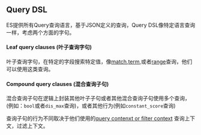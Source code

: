 ## Query DSL
ES提供所有Query查询语言，基于JSON定义的查询，Query DSL像特定语言查询一样，考虑两个方面的字句。

#### Leaf query clauses (叶子查询字句)
叶子查询字句，在特定的字段搜索特定值，像[match](https://www.elastic.co/guide/en/elasticsearch/reference/current/query-dsl-match-query.html),[term](https://www.elastic.co/guide/en/elasticsearch/reference/current/query-dsl-term-query.html),或者[range](https://www.elastic.co/guide/en/elasticsearch/reference/current/query-dsl-range-query.html)查询，他们可以使用这类查询。

#### Compound query clauses (混合查询子句)
混合查询子句在逻辑上封装其他叶子子句或者其他混合查询子句使用多个查询，(例如：```bool```或者```dis_max```查询)，或者其他行为(例如```constant_score```查询)

查询子句的行为不同取决于他们使用的[query contenxt or filter context](https://www.elastic.co/guide/en/elasticsearch/reference/current/query-filter-context.html)  查询上下文，过滤上下文。
